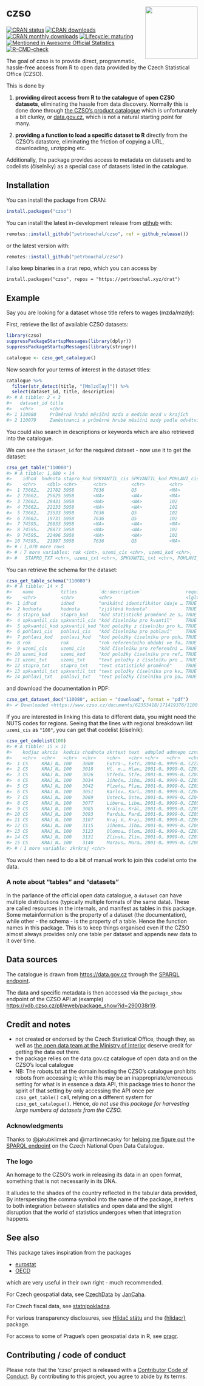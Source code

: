 
<!-- README.md is generated from README.Rmd. Please edit that file -->

# czso <img src='man/figures/logo.png' align="right" height="138" />

<!-- badges: start -->

[![CRAN
status](https://www.r-pkg.org/badges/version/czso)](https://CRAN.R-project.org/package=czso)
[![CRAN
downloads](https://cranlogs.r-pkg.org/badges/grand-total/czso)](https://CRAN.R-project.org/package=czso)
[![CRAN monthly
downloads](https://cranlogs.r-pkg.org/badges/last-month/czso)](https://CRAN.R-project.org/package=czso)
[![Lifecycle:
maturing](https://img.shields.io/badge/lifecycle-maturing-blue.svg)](https://lifecycle.r-lib.org/articles/stages.html)
[![Mentioned in Awesome Official
Statistics](https://awesome.re/mentioned-badge.svg)](https://github.com/SNStatComp/awesome-official-statistics-software)
[![R-CMD-check](https://github.com/petrbouchal/czso/workflows/R-CMD-check/badge.svg)](https://github.com/petrbouchal/czso/actions)
<!-- badges: end -->

The goal of czso is to provide direct, programmatic, hassle-free access
from R to open data provided by the Czech Statistical Office (CZSO).

This is done by

1.  **providing direct access from R to the catalogue of open CZSO
    datasets**, eliminating the hassle from data discovery. Normally
    this is done done through [the CZSO’s product
    catalogue](https://www.czso.cz/csu/czso/otevrena-data-v-katalogu-produktu-csu)
    which is unfortunately a bit clunky, or
    [data.gov.cz](https://data.gov.cz), which is not a natural starting
    point for many.

2.  **providing a function to load a specific dataset to R** directly
    from the CZSO’s datastore, eliminating the friction of copying a
    URL, downloading, unzipping etc.

Additionally, the package provides access to metadata on datasets and to
codelists (číselníky) as a special case of datasets listed in the
catalogue.

## Installation

You can install the package from CRAN:

``` r
install.packages("czso")
```

You can install the latest in-development release from
[github](https://github.com/petrbouchal/czso) with:

``` r
remotes::install_github("petrbouchal/czso", ref = github_release())
```

or the latest version with:

``` r
remotes::install_github("petrbouchal/czso")
```

I also keep binaries in a `drat` repo, which you can access by

    install.packages("czso", repos = "https://petrbouchal.xyz/drat")

## Example

Say you are looking for a dataset whose title refers to wages
(mzda/mzdy):

First, retrieve the list of available CZSO datasets:

``` r
library(czso)
suppressPackageStartupMessages(library(dplyr))
suppressPackageStartupMessages(library(stringr))

catalogue <- czso_get_catalogue()
```

Now search for your terms of interest in the dataset titles:

``` r
catalogue %>% 
  filter(str_detect(title, "[Mm]zd[ay]")) %>% 
  select(dataset_id, title, description)
#> # A tibble: 2 × 3
#>   dataset_id title                                                   description
#>   <chr>      <chr>                                                   <chr>      
#> 1 110080     Průměrná hrubá měsíční mzda a medián mezd v krajích     Datová sad…
#> 2 110079     Zaměstnanci a průměrné hrubé měsíční mzdy podle odvětví Datová sad…
```

You could also search in descriptions or keywords which are also
retrieved into the catalogue.

We can see the `dataset_id` for the required dataset - now use it to get
the dataset:

``` r
czso_get_table("110080")
#> # A tibble: 1,080 × 14
#>    idhod  hodnota stapro_kod SPKVANTIL_cis SPKVANTIL_kod POHLAVI_cis POHLAVI_kod
#>    <chr>    <dbl> <chr>      <chr>         <chr>         <chr>       <chr>      
#>  1 73662…   21782 5958       7636          Q5            <NA>        <NA>       
#>  2 73662…   25625 5958       <NA>          <NA>          <NA>        <NA>       
#>  3 73662…   28431 5958       <NA>          <NA>          102         1          
#>  4 73662…   22133 5958       <NA>          <NA>          102         2          
#>  5 73662…   23533 5958       7636          Q5            102         1          
#>  6 73662…   19731 5958       7636          Q5            102         2          
#>  7 74595…   26033 5958       <NA>          <NA>          <NA>        <NA>       
#>  8 74595…   28873 5958       <NA>          <NA>          102         1          
#>  9 74595…   22496 5958       <NA>          <NA>          102         2          
#> 10 74595…   21997 5958       7636          Q5            <NA>        <NA>       
#> # ℹ 1,070 more rows
#> # ℹ 7 more variables: rok <int>, uzemi_cis <chr>, uzemi_kod <chr>,
#> #   STAPRO_TXT <chr>, uzemi_txt <chr>, SPKVANTIL_txt <chr>, POHLAVI_txt <chr>
```

You can retrieve the schema for the dataset:

``` r
czso_get_table_schema("110080")
#> # A tibble: 14 × 5
#>    name          titles        `dc:description`                required datatype
#>    <chr>         <chr>         <chr>                           <lgl>    <chr>   
#>  1 idhod         idhod         "unikátní identifikátor údaje … TRUE     string  
#>  2 hodnota       hodnota       "zjištěná hodnota"              TRUE     number  
#>  3 stapro_kod    stapro_kod    "kód statistické proměnné ze s… TRUE     string  
#>  4 spkvantil_cis spkvantil_cis "kód číselníku pro kvantil"     TRUE     string  
#>  5 spkvantil_kod spkvantil_kod "kód položky z číselníku pro k… TRUE     string  
#>  6 pohlavi_cis   pohlavi_cis   "kód číselníku pro pohlaví"     TRUE     string  
#>  7 pohlavi_kod   pohlavi_kod   "kód položky číselníku pro poh… TRUE     string  
#>  8 rok           rok           "rok referenčního období ve fo… TRUE     number  
#>  9 uzemi_cis     uzemi_cis     "kód číselníku pro referenční … TRUE     string  
#> 10 uzemi_kod     uzemi_kod     "kód položky číselníku pro ref… TRUE     string  
#> 11 uzemi_txt     uzemi_txt     "text položky z číselníku pro … TRUE     string  
#> 12 stapro_txt    stapro_txt    "text statistické proměnné"     TRUE     string  
#> 13 spkvantil_txt spkvantil_txt "text položky číselníku pro kv… TRUE     string  
#> 14 pohlavi_txt   pohlavi_txt   "text položky číselníku pro po… TRUE     string
```

and download the documentation in PDF:

``` r
czso_get_dataset_doc("110080", action = "download", format = "pdf")
#> ✔ Downloaded <https://www.czso.cz/documents/62353418/171419376/110080-22dds.pdf> to '110080-22dds.pdf'
```

If you are interested in linking this data to different data, you might
need the NUTS codes for regions. Seeing that the lines with regional
breakdown list `uzemi_cis` as `"100"`, you can get that codelist
(číselník):

``` r
czso_get_codelist(100)
#> # A tibble: 15 × 11
#>    kodjaz akrcis  kodcis chodnota zkrtext text  admplod admnepo cznuts kod_ruian
#>    <chr>  <chr>   <chr>  <chr>    <chr>   <chr> <chr>   <chr>   <chr>  <chr>    
#>  1 CS     KRAJ_N… 100    3000     Extra-… Extr… 2004-0… 9999-0… CZZZZ  <NA>     
#>  2 CS     KRAJ_N… 100    3018     Hl. m.… Hlav… 2001-0… 9999-0… CZ010  19       
#>  3 CS     KRAJ_N… 100    3026     Středo… Stře… 2001-0… 9999-0… CZ020  27       
#>  4 CS     KRAJ_N… 100    3034     Jihoče… Jiho… 2001-0… 9999-0… CZ031  35       
#>  5 CS     KRAJ_N… 100    3042     Plzeňs… Plze… 2001-0… 9999-0… CZ032  43       
#>  6 CS     KRAJ_N… 100    3051     Karlov… Karl… 2001-0… 9999-0… CZ041  51       
#>  7 CS     KRAJ_N… 100    3069     Ústeck… Úste… 2001-0… 9999-0… CZ042  60       
#>  8 CS     KRAJ_N… 100    3077     Libere… Libe… 2001-0… 9999-0… CZ051  78       
#>  9 CS     KRAJ_N… 100    3085     Králov… Král… 2001-0… 9999-0… CZ052  86       
#> 10 CS     KRAJ_N… 100    3093     Pardub… Pard… 2001-0… 9999-0… CZ053  94       
#> 11 CS     KRAJ_N… 100    3107     Kraj V… Kraj… 2001-0… 9999-0… CZ063  108      
#> 12 CS     KRAJ_N… 100    3115     Jihomo… Jiho… 2001-0… 9999-0… CZ064  116      
#> 13 CS     KRAJ_N… 100    3123     Olomou… Olom… 2001-0… 9999-0… CZ071  124      
#> 14 CS     KRAJ_N… 100    3131     Zlínsk… Zlín… 2001-0… 9999-0… CZ072  141      
#> 15 CS     KRAJ_N… 100    3140     Moravs… Mora… 2001-0… 9999-0… CZ080  132      
#> # ℹ 1 more variable: zkrkraj <chr>
```

You would then need to do a bit of manual work to join this codelist
onto the data.

### A note about “tables” and “datasets”

In the parlance of the official open data catalogue, a `dataset` can
have multiple distributions (typically multiple formats of the same
data). These are called resources in the internals, and manifest as
tables in this package. Some metainformation is the property of a
dataset (the documentation), while other - the schema - is the property
of a table. Hence the function names in this package. This is to keep
things organised even if the CZSO almost always provides only one table
per dataset and appends new data to it over time.

## Data sources

The catalogue is drawn from <https://data.gov.cz> through the [SPARQL
endpoint](https://data.gov.cz/sparql).

The data and specific metadata is then accessed via the `package_show`
endpoint of the CZSO API at (example)
<https://vdb.czso.cz/pll/eweb/package_show?id=290038r19>.

## Credit and notes

- not created or endorsed by the Czech Statistical Office, though they,
  as well as [the open data team at the Ministry of
  Interior](https://data.gov.cz/) deserve credit for getting the data
  out there.
- the package relies on the data.gov.cz catalogue of open data and on
  the CZSO’s local catalogue
- NB: The robots.txt at the domain hosting the CZSO’s catalogue
  prohibits robots from accessing it; while this may be an
  inappropriate/erroneous setting for what is in essence a data API,
  this package tries to honor the spirit of that setting by only
  accessing the API once per `czso_get_table()` call, relying on a
  different system for `czso_get_catalogue()`. Hence, *do not use this
  package for harvesting large numbers of datasets from the CZSO.*

### Acknowledgments

Thanks to @jakubklimek and @martinnecasky for [helping me figure
out](https://github.com/datagov-cz/nkod/issues/19) the [SPARQL
endpoint](https://data.gov.cz/sparql) on the Czech National Open Data
Catalogue.

### The logo

An homage to the CZSO’s work in releasing its data in an open format,
something that is not necessarily in its DNA.

It alludes to the shades of the country reflected in the tabular data
provided, By interspersing the comma symbol into the name of the
package, it refers to both integration between statistics and open data
and the slight disruption that the world of statistics undergoes when
that integration happens.

## See also

This package takes inspiration from the packages

- [eurostat](https://github.com/rOpenGov/eurostat/)
- [OECD](https://github.com/expersso/OECD)

which are very useful in their own right - much recommended.

For Czech geospatial data, see
[CzechData](https://github.com/JanCaha/CzechData/) by
[JanCaha](https://github.com/JanCaha/).

For Czech fiscal data, see
[statnipokladna](https://github.com/petrbouchal/statnipokladna).

For various transparency disclosures, see [Hlídač
státu](https://www.hlidacstatu.cz/) and the
[{hlidacr}](https://cran.r-project.org/package=hlidacr) package.

For access to some of Prague’s open geospatial data in R, see
[pragr](https://github.com/petrbouchal/pragr).

## Contributing / code of conduct

Please note that the ‘czso’ project is released with a [Contributor Code
of Conduct](https://petrbouchal.xyz/czso/CODE_OF_CONDUCT.html). By
contributing to this project, you agree to abide by its terms.
